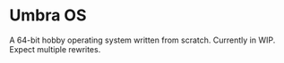 # Umbra OS
A 64-bit hobby operating system written from scratch. Currently in WIP. Expect multiple rewrites.
